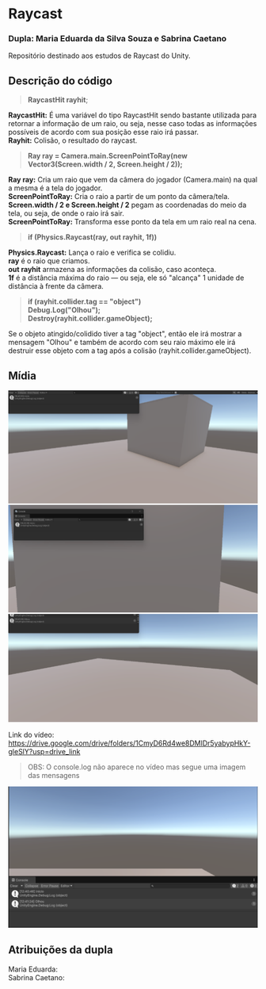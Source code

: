 # Raycast
### Dupla: Maria Eduarda da Silva Souza e Sabrina Caetano
Repositório destinado aos estudos de Raycast do Unity.<br>

## Descrição do código

>**RaycastHit rayhit**;

**RaycastHit:** É uma variável do tipo RaycastHit sendo bastante utilizada para retornar a informação de um raio, ou seja, nesse caso todas as informações possíveis de acordo com sua posição esse raio irá passar.
<br>**Rayhit:** Colisão, o resultado do raycast.

>**Ray ray = Camera.main.ScreenPointToRay(new Vector3(Screen.width / 2, Screen.height / 2));**

**Ray ray:** Cria um raio que vem da câmera do jogador (Camera.main) na qual a mesma é a tela do jogador.<br>
**ScreenPointToRay:**  Cria o raio a partir de um ponto da câmera/tela.<br>
**Screen.width / 2 e Screen.height / 2** pegam as coordenadas do meio da tela, ou seja, de onde o raio irá sair.<br>
**ScreenPointToRay:** Transforma esse ponto da tela em um raio real na cena.<br>

>**if (Physics.Raycast(ray, out rayhit, 1f))**

**Physics.Raycast:** Lança o raio e verifica se colidiu. <br>
**ray** é o raio que criamos. <br>
**out rayhit** armazena as informações da colisão, caso aconteça. <br>
**1f** é a distância máxima do raio — ou seja, ele só "alcança" 1 unidade de distância à frente da câmera.

>**if (rayhit.collider.tag == "object")**<br>
>**Debug.Log("Olhou");**<br>
>**Destroy(rayhit.collider.gameObject);**

Se o objeto atingido/colidido tiver a tag "object", então ele irá mostrar a mensagem "Olhou" e também de acordo com seu raio máximo ele irá destruir esse objeto com a tag após a colisão (rayhit.collider.gameObject).

## Mídia

![IMGInicio](https://github.com/SouzaDuda/Raycast/blob/main/IMG1.png)
![IMGInicioEmFrenteAoCubo](https://github.com/SouzaDuda/Raycast/blob/main/IMG2.png)
![IMGOlhou](https://github.com/SouzaDuda/Raycast/blob/main/IMG3.png)

Link do vídeo:<br>
https://drive.google.com/drive/folders/1CmyD6Rd4we8DMlDr5yabypHkY-gleSlY?usp=drive_link<br>
> OBS: O console.log não aparece no vídeo mas segue uma imagem das mensagens

![IMGConsole](https://github.com/SouzaDuda/Raycast/blob/main/IMG4.png)

## Atribuições da dupla

Maria Eduarda:
<br>
Sabrina Caetano:
